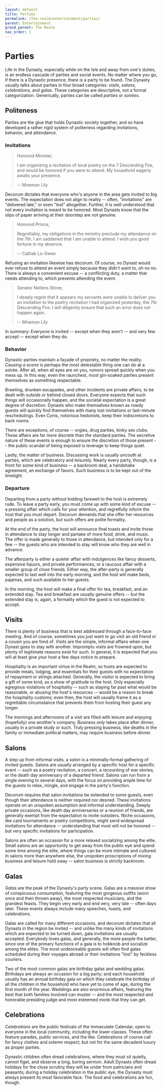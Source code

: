 ```yaml
---
layout: default
title: Parties
permalink: /the-realm/entertainment/parties/
parent: Entertainment
grand_parent: The Realm
nav_order: 1
---
```


# Parties

Life in the Dynasty, especially while on the Isle and away from one's duties, is
an endless cascade of parties and social events. No matter where you go, if
there is a Dynastic presence, there is a party to be found. The Dynasty usually
talks about parties in four broad categories: _visits_, _salons_,
_celebrations_, and _galas_. These categories are descriptive, not a formal
categorization. Generically, parties can be called _parties_ or _soirées_.

## Politeness

Parties are the glue that holds Dynastic society together, and so have developed
a rather rigid system of politeness regarding invitations, behavior, and
attendance.

### Invitations

> Honored Minister,
>
> I am organizing a recitation of local poetry on the 7 Descending Fire, and
> would be honored if you were to attend. My household eagerly awaits your
> presence.
>
> -- Mnemon Lily

Decorum dictates that everyone who's anyone in the area gets invited to big
events. The expectation does not align to reality -- often, "invitations" are
"delivered late," or even "lost" altogether. Further, it is well understood that
not every invitation is meant to be honored. Most Dynasts know that the slips of
paper arriving at their doorstep are not genuine.

> Honored Prince,
>
> Regrettably, my obligations in the ministry preclude my attendance on the 7th.
> I am saddened that I am unable to attend. I wish you good fortune in my
> absence.
>
> -- Cathak Lo-Gwen

Refusing an invitation likewise has decorum. Of course, no Dynast would ever
refuse to attend an event simply because they _didn't want to_, oh no no. There
is always a convenient excuse -- a conflicting duty, a matter that needs
attending to, which prevents attending the event.

> Senator Nellens Stone,
>
> I deeply regret that it appears my servants were unable to deliver you an
> invitation to the poetry recitation I had organized yesterday, the 7th
> Descending Fire. I will diligently ensure that such an error does not happen
> again.
>
> -- Mnemon Lily

In summary: Everyone is invited -- except when they aren't -- and very few
accept -- except when they do.

### Behavior

Dynastic parties maintain a façade of propriety, no matter the reality.
_Causing a scene_ is perhaps the most detestable thing one can do at a soirée.
After all, when all eyes are on you, rumors spread quickly when you mess up. In
this way, even the raunchest, most gin-soaked parties present themselves as
something respectable.

Brawling, drunken escapades, and other incidents are private affairs, to be
dealt with outside or behind closed doors. Everyone expects that such things
will occasionally happen, and the societal expectation is a great degree of
discretion. Dynasts who make themselves known as rowdy guests will quickly find
themselves with many lost invitations or last-minute reschedulings. Even Cynis,
notorious hedonists, keep their indiscretions to back rooms.

There are exceptions, of course -- orgies, drug parties, kinky sex clubs. These
affairs are far more discrete than the standard parties. The secretive nature of
these events is enough to ensure the discretion of those present -- the public
scandal of being exposed is leverage to keep things quiet.

Lastly, the matter of business. Discussing work is usually uncouth at parties,
which are celebratory and leisurely. Nearly every party, though, is a front for
some kind of business -- a backroom deal, a handshake agreement, an exchange of
favors. Such business is to be kept out of the limelight.

### Departure

Departing from a party without bidding farewell to the host is extremely rude.
To leave a party early, you must come up with some kind of excuse -- a pressing
affair which calls for your attention, and regretfully inform the host that you
must depart. Decorum demands that she offer her resources and people as a
solution, but such offers are polite formality.

At the end of the party, the host will announce final toasts and invite those in
attendance to stay longer and partake of more food, drink, and music. The offer
is made generally to those in attendance, but intended only for a few -- the
guests who are intended to stay will know who they are well in advance.

The afterparty is either a quieter affair with indulgences like fancy desserts,
expensive liquors, and private performances, or a raucous affair with a smaller
group of close friends. Either way, the after-party is generally expected to
last well into the early morning, and the host will make beds, pajamas, and such
available to her guests.

In the morning, the host will make a final offer for tea, breakfast, and an
extended stay. Tea and breakfast are usually genuine offers -- but the extended
stay is, again, a formality which the guest is not expected to accept.

## Visits

There is plenty of business that is best addressed through a face-to-face
meeting. And of course, sometimes you just want to go visit an old friend or a
cousin you are fond of. _Visits_ are the simple, informal affairs when one
Dynast goes to stay with another. Impromptu visits are frowned upon, but plenty
of legitimate reasons exist for such. In general, it is expected that you will
at least give your host a few days notice to prepare.

Hospitality is an important virtue in the Realm, so hosts are expected to
provide meals, lodging, and essentials for their guests with no expectation of
repayment or strings attached. Generally, the visitor is expected to bring a
gift of some kind, as a show of gratitude to the host. Only especially egregious
violations of hospitality -- such as staying far past what would be reasonable,
or abusing the host's resources -- would be a reason to break the hospitality
customs; even then, the host will usually frame it as a regrettable circumstance
that prevents them from hosting their guest any longer.

The mornings and afternoons of a visit are filled with leisure and enjoying
(hopefully) one another's company. Business _only_ takes place after dinner,
usually in a private study or such. Truly pressing business, like deaths in the
family or immediate political matters, may require business before dinner.

## Salons

A step up from informal visits, a _salon_ is a minimally-formal gathering of
invited guests. Salons are usually arranged by a specific host for a specific
event -- such as a poetry recitation, a concert, a recounting of war stories, or
the death day anniversary of a departed friend. Salons can run from a single
evening to several days, with the focus on providing ample time for the guests
to relax, mingle, and engage in the party's function.

Decorum requires that salon invitations be extended to some guests, even though
their attendance is neither required nor desired. These invitations operate on
an unspoken assumption and informal understanding. Deeply private occasions,
like death day anniversaries or a reunion of friends, are generally exempt from
the expectation to invite outsiders. Niche occasions, like card tournaments or
poetry competitions, might send widespread invitations for attendance --
understanding that most will not be honored -- but very specific invitations for
participation.

Salons are often an occasion for a more relaxed socializing among the elite.
Small salons are an opportunity to get away from the public eye and spend some
time among the elite, where things can be more intimate and cultured. In salons
more than anywhere else, the unspoken proscriptions of mixing business and
leisure hold sway -- salon business is strictly backroom.

## Galas

_Galas_ are the peak of the Dynasty's party scene. Galas are a massive show of
conspicuous consumption, featuring the most gorgeous outfits (worn once and then
thrown away), the most respected musicians, and the grandest feasts. They begin
very early and end very, very late -- often days later. These events always
include many speeches, toasts, and celebrations.

Galas are called for many different occasions, and decorum dictates that all
Dynasts in the region be invited -- and unlike the many kinds of invitations
which are expected to be turned down, gala invitations are usually accepted.
Everybody loves galas, and generally, the more people the better, since one of
the primary functions of a gala is to hobknob and socialize among the elites.
The most undesireable guests will often find galas scheduled during their
voyages abroad or their invitations "lost" by feckless couriers.

Two of the most common galas are birthday galas and wedding galas. Birthdays are
always an occasion for a big party; and each household usually has an annual
birthday gala on which they celebrate the birthday of all the children in the
household who have yet to come of age, during the first month of the year.
Weddings are also enormous affairs, featuring the best that both families
involved can muster -- and the most respected and honorable presiding judge and
most esteemed monk that they can get.

## Celebrations

_Celebrations_ are the public festivals of the Immaculate Calendar, open to
everyone in the local community, including the lower classes. These often
feature parades, public services, and the like. Celebrations of course call for
fancy clothes and solemn respect, but not for the same decadent luxury as proper
parties.

Dynastic children often dread celebrations, where they must sit quietly, cannot
figet, and observe a long, boring sermon. Adult Dynasts often dread holidays for
the close scrutiny they will be under from patricians and peasants; during a
holiday celebration in the public eye, the Dynasty must always present its most
favorable face. The food and celebrations are fun, though.
